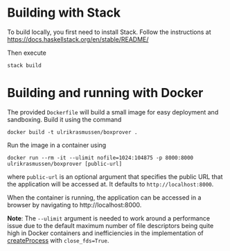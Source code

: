 # Building with Stack

To build locally, you first need to install Stack.
Follow the instructions at https://docs.haskellstack.org/en/stable/README/

Then execute

    stack build


# Building and running with Docker

The provided `Dockerfile` will build a small image for easy deployment and sandboxing.
Build it using the command

    docker build -t ulrikrasmussen/boxprover .

Run the image in a container using

    docker run --rm -it --ulimit nofile=1024:104875 -p 8000:8000 ulrikrasmussen/boxprover [public-url]

where `public-url` is an optional argument that specifies the public URL that the application will be accessed at.
It defaults to `http://localhost:8000`.

When the container is running, the application can be accessed in a browser by navigating to http://localhost:8000.

**Note**: The `--ulimit` argument is needed to work around a performance issue due to the default maximum number of file descriptors being quite high in Docker containers and inefficiencies in the implementation of [createProcess](https://hackage.haskell.org/package/process-1.6.10.0/docs/System-Process.html#v:createProcess) with `close_fds=True`.
